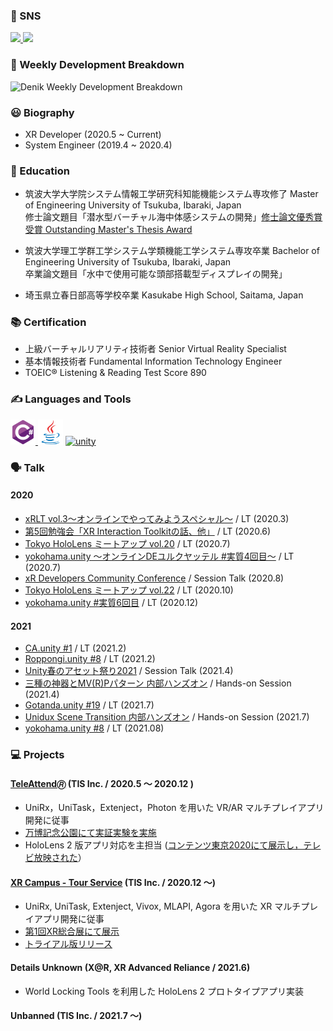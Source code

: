 ### 💙 SNS

<a href="http://twitter.com/xrdnk">
  <img height="25" src="https://img.shields.io/twitter/url?color=blue&label=xrdnk&logo=twitter&logoColor=blue&style=for-the-badge&url=https%3A%2F%2Ftwitter.com%2Fxrdnk" />
</a>
<a href="https://xrdnk.hateblo.jp/">
  <img height="25" src="https://img.shields.io/twitter/url?color=green&label=BLOG&style=for-the-badge&url=https%3A%2F%2Fxrdnk.hateblo.jp%2F" />
</a>

### 📖 Weekly Development Breakdown

<img src="https://github.com/xrdnk/xrdnk/blob/main/images/stat.svg" alt="Denik Weekly Development Breakdown"/>

### 😃 Biography
* XR Developer (2020.5 ~ Current)
* System Engineer (2019.4 ~ 2020.4)

### 🏫 Education
* 筑波大学大学院システム情報工学研究科知能機能システム専攻修了 Master of Engineering University of Tsukuba, Ibaraki, Japan  
修士論文題目「潜水型バーチャル海中体感システムの開発」[修士論文優秀賞受賞 Outstanding Master's Thesis Award](http://www.iit.tsukuba.ac.jp/archives/awards/iitawards/7939.html)

* 筑波大学理工学群工学システム学類機能工学システム専攻卒業 Bachelor of Engineering University of Tsukuba, Ibaraki, Japan  
卒業論文題目「水中で使用可能な頭部搭載型ディスプレイの開発」

* 埼玉県立春日部高等学校卒業 Kasukabe High School, Saitama, Japan

### 📚 Certification
* 上級バーチャルリアリティ技術者 Senior Virtual Reality Specialist
* 基本情報技術者 Fundamental Information Technology Engineer
* TOEIC® Listening & Reading Test Score 890


### ✍️ Languages and Tools
<p align="left"> <a href="https://www.w3schools.com/cs/" target="_blank"> <img src="https://raw.githubusercontent.com/devicons/devicon/master/icons/csharp/csharp-original.svg" alt="csharp" width="40" height="40"/> </a> <img src="https://raw.githubusercontent.com/devicons/devicon/master/icons/java/java-original.svg" alt="java" width="40" height="40"/> <a href="https://unity.com/" target="_blank"> <img src="https://www.vectorlogo.zone/logos/unity3d/unity3d-icon.svg" alt="unity" width="40" height="40"/> </a> </p>

### 🗣️ Talk
#### 2020
* [xRLT vol.3～オンラインでやってみようスペシャル～](https://hololens.connpass.com/event/164989/) / LT (2020.3)
* [第5回勉強会「XR Interaction Toolkitの話、他」](https://chiikiokoshi-vr.connpass.com/event/175620) / LT (2020.6)
* [Tokyo HoloLens ミートアップ vol.20](https://hololens.connpass.com/event/180507) / LT (2020.7)
* [yokohama.unity ～オンラインDEユルクヤッテル #実質4回目～](https://meetup.unity3d.jp/jp/events/1253) / LT (2020.7)
* [xR Developers Community Conference](https://vrtokyo.connpass.com/event/185043) / Session Talk (2020.8)
* [Tokyo HoloLens ミートアップ vol.22](https://hololens.connpass.com/event/191356/) / LT (2020.10)
* [yokohama.unity #実質6回目](https://meetup.unity3d.jp/jp/events/1267) / LT (2020.12)

#### 2021
* [CA.unity #1](https://meetup.unity3d.jp/jp/events/1271) / LT (2021.2)
* [Roppongi.unity #8](https://roppongiunity.connpass.com/event/171512/) / LT (2021.2)
* [Unity春のアセット祭り2021](https://meetup.unity3d.jp/jp/events/1295) / Session Talk (2021.4)
* [三種の神器とMV(R)Pパターン 内部ハンズオン](https://xrdnk.hateblo.jp/entry/2021/04/20/225055) / Hands-on Session (2021.4)
* [Gotanda.unity #19](https://meetup.unity3d.jp/jp/events/1315) / LT (2021.7)
* [Unidux Scene Transition 内部ハンズオン](https://speakerdeck.com/xrdnk/xrdnk-unidux-scene-transition-hands-on) / Hands-on Session (2021.7)
* [yokohama.unity #8](https://meetup.unity3d.jp/jp/events/1323) / LT (2021.08)

### 💻 Projects
#### [TeleAttend🄬](https://www.tis.jp/service_solution/teleattend/) (TIS Inc. / 2020.5 ～ 2020.12 )

* UniRx，UniTask，Extenject，Photon を用いた VR/AR マルチプレイアプリ開発に従事
* [万博記念公園にて実証実験を実施](https://www.tis.co.jp/news/2020/tis_news/20201012_1.html)
* HoloLens 2 版アプリ対応を主担当 ([コンテンツ東京2020にて展示し，テレビ放映された](https://www.tis.co.jp/news/2020/tis_info/20201013_1.html)）

#### [XR Campus - Tour Service](https://www.tis.jp/service_solution/xr_campus/tour/) (TIS Inc. / 2020.12 ～)

* UniRx, UniTask, Extenject, Vivox, MLAPI, Agora を用いた XR マルチプレイアプリ開発に従事
* [第1回XR総合展にて展示](https://www.tis.co.jp/news/2021/tis_info/20210412_1.html)
* [トライアル版リリース](https://www.tis.co.jp/news/2021/tis_news/20210607_1.html)

#### Details Unknown (X@R, XR Advanced Reliance / 2021.6)

* World Locking Tools を利用した HoloLens 2 プロトタイプアプリ実装

#### Unbanned (TIS Inc. / 2021.7 ～)


